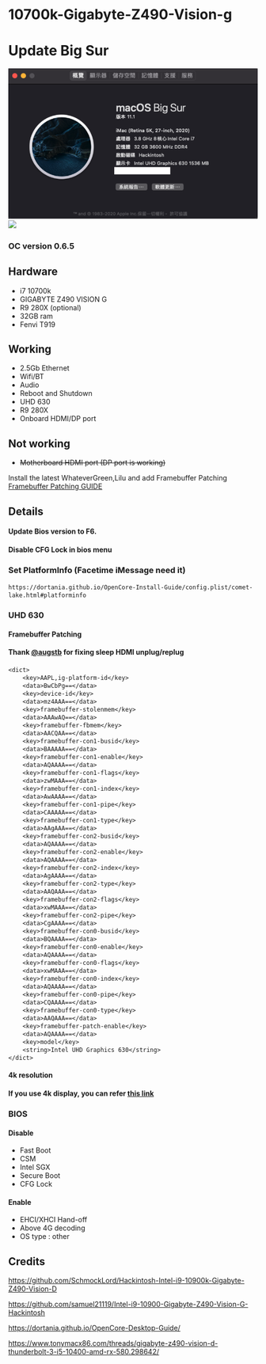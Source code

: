 # 10700k-Gigabyte-Z490-Vision-g

# Update Big Sur
![](3.png)
![](2.png)


### OC version 0.6.5
## Hardware
- i7 10700k
- GIGABYTE Z490 VISION G 
- R9 280X (optional)
- 32GB ram
- Fenvi T919
## Working
- 2.5Gb Ethernet
- Wifi/BT
- Audio
- Reboot and Shutdown
- UHD 630 
- R9 280X 
- Onboard HDMI/DP port
## Not working 
- ~~Motherboard HDMI port (DP port is working)~~
  

Install the latest WhateverGreen,Lilu and add Framebuffer Patching  
[Framebuffer Patching GUIDE](https://www.tonymacx86.com/threads/guide-general-framebuffer-patching-guide-hdmi-black-screen-problem.269149/)
## Details


#### Update Bios version to F6.
#### Disable CFG Lock in bios menu

### Set PlatformInfo (Facetime iMessage need it)

    https://dortania.github.io/OpenCore-Install-Guide/config.plist/comet-lake.html#platforminfo


### UHD 630 
#### Framebuffer Patching
#### Thank [@augstb](https://github.com/georgetree/hackintosh-10700k-Gigabyte-Z490-Vision-g/issues/3#issuecomment-785422044) for fixing sleep HDMI unplug/replug

    <dict>
        <key>AAPL,ig-platform-id</key>
        <data>BwCbPg==</data>
        <key>device-id</key>
        <data>mz4AAA==</data>
        <key>framebuffer-stolenmem</key>
        <data>AAAwAQ==</data>
        <key>framebuffer-fbmem</key>
        <data>AACQAA==</data>
        <key>framebuffer-con1-busid</key>
        <data>BAAAAA==</data>
        <key>framebuffer-con1-enable</key>
        <data>AQAAAA==</data>
        <key>framebuffer-con1-flags</key>
        <data>zwMAAA==</data>
        <key>framebuffer-con1-index</key>
        <data>AwAAAA==</data>
        <key>framebuffer-con1-pipe</key>
        <data>CAAAAA==</data>
        <key>framebuffer-con1-type</key>
        <data>AAgAAA==</data>
        <key>framebuffer-con2-busid</key>
        <data>AQAAAA==</data>
        <key>framebuffer-con2-enable</key>
        <data>AQAAAA==</data>
        <key>framebuffer-con2-index</key>
        <data>AgAAAA==</data>
        <key>framebuffer-con2-type</key>
        <data>AAQAAA==</data>
        <key>framebuffer-con2-flags</key>
        <data>xwMAAA==</data>
        <key>framebuffer-con2-pipe</key>
        <data>CgAAAA==</data>
        <key>framebuffer-con0-busid</key>
        <data>BQAAAA==</data>
        <key>framebuffer-con0-enable</key>
        <data>AQAAAA==</data>
        <key>framebuffer-con0-flags</key>
        <data>xwMAAA==</data>
        <key>framebuffer-con0-index</key>
        <data>AQAAAA==</data>
        <key>framebuffer-con0-pipe</key>
        <data>CQAAAA==</data>
        <key>framebuffer-con0-type</key>
        <data>AAQAAA==</data>
        <key>framebuffer-patch-enable</key>
        <data>AQAAAA==</data>
        <key>model</key>
        <string>Intel UHD Graphics 630</string>
    </dict>
 
#### 4k resolution 
#### If you use 4k display, you can refer [this link](https://github.com/georgetree/hackintosh-10700k-Gigabyte-Z490-Vision-g/issues/3)  



### BIOS

#### Disable
- Fast Boot
- CSM
- Intel SGX
- Secure Boot
- CFG Lock
#### Enable
- EHCI/XHCI Hand-off
- Above 4G decoding
- OS type : other

## Credits
https://github.com/SchmockLord/Hackintosh-Intel-i9-10900k-Gigabyte-Z490-Vision-D

https://github.com/samuel21119/Intel-i9-10900-Gigabyte-Z490-Vision-G-Hackintosh

https://dortania.github.io/OpenCore-Desktop-Guide/

https://www.tonymacx86.com/threads/gigabyte-z490-vision-d-thunderbolt-3-i5-10400-amd-rx-580.298642/
